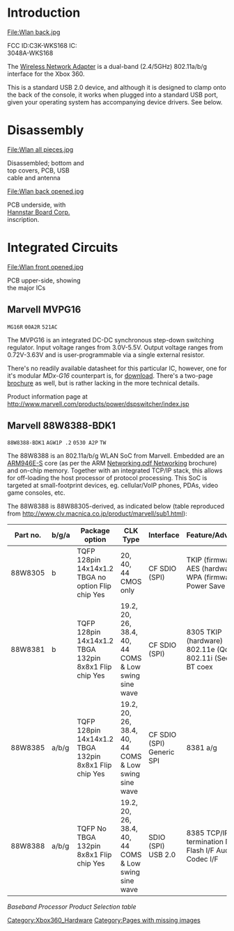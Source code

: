 # <span class="mw-headline"> Introduction </span>

<div class="thumb tright">

<div class="thumbinner" style="width: 182px">

[<File:Wlan>
back.jpg](http://www.free60.org/index.php5?title=Special:Upload&wpDestFile=Wlan_back.jpg)

<div class="thumbcaption">

FCC ID:C3K-WKS168
IC: 3048A-WKS168

</div>

</div>

</div>

The [Wireless Network
Adapter](http://www.xbox.com/en-US/hardware/x/xbox360wirelessnetadapter/)
is a dual-band (2.4/5GHz) 802.11a/b/g interface for the Xbox 360.

This is a standard USB 2.0 device, and although it is designed to clamp
onto the back of the console, it works when plugged into a standard USB
port, given your operating system has accompanying device drivers. See
below.

# <span class="mw-headline"> Disassembly </span>

<div class="thumb tnone">

<div class="thumbinner" style="width: 182px">

[<File:Wlan> all
pieces.jpg](http://www.free60.org/index.php5?title=Special:Upload&wpDestFile=Wlan_all_pieces.jpg)

<div class="thumbcaption">

Disassembled; bottom and top covers, PCB, USB cable and antenna

</div>

</div>

</div>

<div class="thumb tnone">

<div class="thumbinner" style="width: 182px">

[<File:Wlan> back
opened.jpg](http://www.free60.org/index.php5?title=Special:Upload&wpDestFile=Wlan_back_opened.jpg)

<div class="thumbcaption">

PCB underside, with [Hannstar Board
Corp.](http://www.hannstarboard.com/index.htm) inscription.

</div>

</div>

</div>

# <span class="mw-headline"> Integrated Circuits </span>

<div class="thumb tright">

<div class="thumbinner" style="width: 182px">

[<File:Wlan> front
opened.jpg](http://www.free60.org/index.php5?title=Special:Upload&wpDestFile=Wlan_front_opened.jpg)

<div class="thumbcaption">

PCB upper-side, showing the major ICs

</div>

</div>

</div>

## <span class="mw-headline"> Marvell MVPG16 </span>

`MG16R`
`00A2R`
`521AC`

The MVPG16 is an integrated DC-DC synchronous step-down switching
regulator. Input voltage ranges from 3.0V-5.5V. Output voltage ranges
from 0.72V-3.63V and is user-programmable via a single external
resistor.

There's no readily available datasheet for this particular IC, however,
one for it's modular *MDx-G16* counterpart is, for
[download](http://www.marvell.com/products/power/dspswitchermodule/MV-S101948-00C.pdf).
There's a two-page
[brochure](http://www.marvell.com/products/power/dspswitcher/DSPSwitcher_MVPG15_16_30_31.pdf)
as well, but is rather lacking in the more technical details.

Product information page at
<http://www.marvell.com/products/power/dspswitcher/index.jsp>



## <span class="mw-headline"> Marvell 88W8388-BDK1 </span>

`88W8388-BDK1`
`AGW1P .2`
`0530 A2P`
`TW`

The 88W8388 is an 802.11a/b/g WLAN SoC from Marvell. Embedded are an
[ARM946E-S](http://arm.com/products/CPUs/ARM946E-S.html) core (as per
the ARM [Networking.pdf Networking](http://www.arm.com/pdfs/116-4)
brochure) and on-chip memory. Together with an integrated TCP/IP stack,
this allows for off-loading the host processor of protocol processing.
This SoC is targeted at small-footprint devices, eg. cellular/VoIP
phones, PDAs, video game consoles, etc.

The 88W8388 is 88W88305-derived, as indicated below (table reproduced
from
<http://www.clv.macnica.co.jp/product/marvell/sub1.html>):

| Part no. | b/g/a | Package option                                        | CLK Type                                              | Interface                 | Feature/Advantage                                             |
| -------- | ----- | ----------------------------------------------------- | ----------------------------------------------------- | ------------------------- | ------------------------------------------------------------- |
| 88W8305  | b     | TQFP 128pin 14x14x1.2 TBGA no option Flip chip Yes    | 20, 40, 44 CMOS only                                  | CF SDIO (SPI)             | TKIP (firmware) AES (hardware) WPA (firmware) Power Save      |
| 88W8381  | b     | TQFP 128pin 14x14x1.2 TBGA 132pin 8x8x1 Flip chip Yes | 19.2, 20, 26, 38.4, 40, 44 COMS & Low swing sine wave | CF SDIO (SPI)             | 8305 TKIP (hardware) 802.11e (QoS) 802.11i (Security) BT coex |
| 88W8385  | a/b/g | TQFP 128pin 14x14x1.2 TBGA 132pin 8x8x1 Flip chip Yes | 19.2, 20, 26, 38.4, 40, 44 COMS & Low swing sine wave | CF SDIO (SPI) Generic SPI | 8381 a/g                                                      |
| 88W8388  | a/b/g | TQFP No TBGA 132pin 8x8x1 Flip chip Yes               | 19.2, 20, 26, 38.4, 40, 44 COMS & Low swing sine wave | SDIO (SPI) USB 2.0        | 8385 TCP/IP termination NAND Flash I/F Audio Codec I/F        |

*Baseband Processor Product Selection table*

[Category:Xbox360_Hardware](Category:Xbox360_Hardware "wikilink")
[Category:Pages with missing
images](Category:Pages_with_missing_images "wikilink")